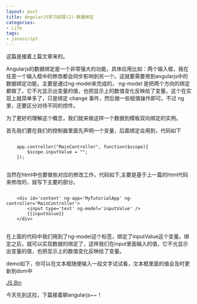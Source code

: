 ```yaml
---
layout: post
title: AngularJS学习初探(2)-数据绑定
categories:
- Life
tags:
- javascript
---
```

这篇是接着上篇文章来的。

Angularjs的数据绑定是一个非常强大的功能，具体应用比如：两个输入框，我在任意一个输入框中的修改都会同步影响到另一个。这就要需要用到angularjs中的数据绑定功能，主要是通过ng-model来完成的， ng-model 是把两个方向的绑定都做了。它不光显示出变量的值，也把显示上的数值变化反映给了变量。这个在实现上就简单多了，只是绑定 change 事件，然后做一些赋值操作即可。不过 ng 里，还要区分对待不同的控件。

为了更好的理解这个概念，我们就来做这样一个数据到模板双向绑定的实例。

首先我们要在我们的控制器里面先声明一个变量，后面绑定会用到，代码如下

<pre>
<code>
	app.controller("MainController", function($scope){
		$scope.inputValue = "";
	});
</code>
</pre>

当然在html中也要做些对应的修改工作，代码如下,主要是基于上一篇的html代码来修改的，就写下主要的部分。

<pre>
<code>
	&lt;div id='content' ng-app='MyTutorialApp' ng-controller='MainController'&gt;
		&lt;input type='text' ng-model='inputValue' /&gt;
		{{inputValue}}
	&lt;/div&gt;
</code>
</pre>

在上面的代码中我们用到了ng-model这个标签，绑定了inputValue这个变量。绑定之后，就可以实现数据的绑定了，这样我们在input里面输入的值，它不光显示出变量的值，也把显示上的数值变化反映给了变量。

demo如下，你可以在文本框随便输入一段文字试试看，文本框里面的值会及时更新到dom中

<a class="jsbin-embed" href="http://jsbin.com/upasiy/1/embed?live">JS Bin</a><script src="http://static.jsbin.com/js/embed.js"></script>

今天先到这拉，下篇接着聊angularjs~~！


